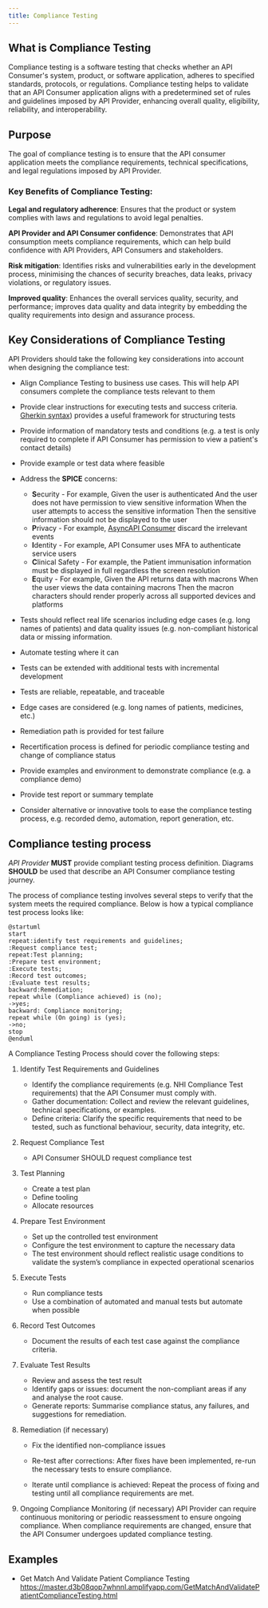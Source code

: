 ```yaml
---
title: Compliance Testing
---
```


## What is Compliance Testing 

Compliance testing is a software testing that checks whether an API Consumer's system, product, or software application, adheres to specified standards, protocols, or regulations. Compliance testing helps to validate that an API Consumer application aligns with a predetermined set of rules and guidelines imposed by API Provider, enhancing overall quality, eligibility, reliability, and interoperability. 

## Purpose 

The goal of compliance testing is to ensure that the API consumer application meets the compliance requirements, technical specifications, and legal regulations imposed by API Provider. 

### Key Benefits of Compliance Testing: 

**Legal and regulatory adherence**: Ensures that the product or system complies with laws and regulations to avoid legal penalties. 

**API Provider and API Consumer confidence**: Demonstrates that API consumption meets compliance requirements, which can help build confidence with API Providers, API Consumers and stakeholders.

**Risk mitigation**: Identifies risks and vulnerabilities early in the development process, minimising the chances of security breaches, data leaks, privacy violations, or regulatory issues. 

**Improved quality**: Enhances the overall services quality, security, and performance; improves data quality and data integrity by embedding the quality requirements into design and assurance process.

## Key Considerations of Compliance Testing
API Providers should take the following key considerations into account when designing the compliance test:

- Align Compliance Testing to business use cases. This will help API consumers complete the compliance tests relevant to them

- Provide clear instructions for executing tests and success criteria. [Gherkin syntax](https://cucumber.io/docs/gherkin/reference/)) provides a useful framework for structuring tests

- Provide information of mandatory tests and conditions (e.g. a test is only required to complete if API Consumer has permission to view a patient's contact details)

- Provide example or test data where feasible 

- Address the **SPICE** concerns:
    - **S**ecurity - For example,  Given the user is authenticated
    And the user does not have permission to view sensitive information
    When the user attempts to access the sensitive information
    Then the sensitive information should not be displayed to the user
    - **P**rivacy - For example, [AsyncAPI Consumer](./04-AsyncAPI.md) discard the irrelevant events 
    - **I**dentity - For example, API Consumer uses MFA to authenticate service users 
    - **C**linical Safety - For example, the Patient immunisation information must be displayed in full regardless the screen resolution
    - **E**quity - For example, Given the API returns data with macrons
    When the user views the data containing macrons
    Then the macron characters should render properly across all supported devices and platforms

- Tests should reflect real life scenarios including edge cases (e.g. long names of patients) and data quality issues (e.g. non-compliant historical data or missing information.

- Automate testing where it can

- Tests can be extended with additional tests with incremental development 

- Tests are reliable, repeatable, and traceable

- Edge cases are considered (e.g. long names of patients, medicines, etc.) 

- Remediation path is provided for test failure  

- Recertification process is defined for periodic compliance testing and change of compliance status 

- Provide examples and environment to demonstrate compliance (e.g. a compliance demo)

- Provide test report or summary template  

- Consider alternative or innovative tools to ease the compliance testing process, e.g. recorded demo, automation, report generation, etc. 

## Compliance testing process 

*API Provider* **MUST** provide compliant testing process definition. Diagrams **SHOULD** be used that describe an API Consumer compliance testing journey. 
 
The process of compliance testing involves several steps to verify that the system meets the required compliance. Below is how a typical compliance test process looks like:
```plantuml alt="Example of Compliance Testing Process"
@startuml
start
repeat:identify test requirements and guidelines;
:Request compliance test;
repeat:Test planning;
:Prepare test environment;
:Execute tests;
:Record test outcomes;
:Evaluate test results;
backward:Remediation; 
repeat while (Compliance achieved) is (no);
->yes;
backward: Compliance monitoring;
repeat while (On going) is (yes);
->no;
stop
@enduml
```

A Compliance Testing Process should cover the following steps:

1. Identify Test Requirements and Guidelines 

    - Identify the compliance requirements (e.g. NHI Compliance Test requirements) that the API Consumer must comply with.
    - Gather documentation: Collect and review the relevant guidelines, technical specifications, or examples. 
    - Define criteria: Clarify the specific requirements that need to be tested, such as functional behaviour, security, data integrity, etc.

1. Request Compliance Test
    - API Consumer SHOULD request compliance test

1. Test Planning 
    - Create a test plan
    - Define tooling
    - Allocate resources 

1. Prepare Test Environment 
    - Set up the controlled test environment 
    - Configure the test environment to capture the necessary data
    - The test environment should reflect realistic usage conditions to validate the system’s compliance in expected operational scenarios 

1. Execute Tests 
    - Run compliance tests
    - Use a combination of automated and manual tests but automate when possible

1. Record Test Outcomes
    - Document the results of each test case against the compliance criteria. 

1. Evaluate Test Results 
    - Review and assess the test result
    - Identify gaps or issues: document the non-compliant areas if any and analyse the root cause. 
    - Generate reports: Summarise compliance status, any failures, and suggestions for remediation. 

1. Remediation (if necessary)
    - Fix the identified non-compliance issues 
    - Re-test after corrections: After fixes have been implemented, re-run the necessary tests to ensure compliance. 

    - Iterate until compliance is achieved: Repeat the process of fixing and testing until all compliance requirements are met. 


1. Ongoing Compliance Monitoring (if necessary)
    API Provider can require continuous monitoring or periodic reassessment to ensure ongoing compliance. When compliance requirements are changed, ensure that the API Consumer undergoes updated compliance testing.

## Examples 

- Get Match And Validate Patient Compliance Testing
    https://master.d3b08qop7whnnl.amplifyapp.com/GetMatchAndValidatePatientComplianceTesting.html 
